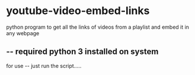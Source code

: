 # youtube-video-embed-links
python program to get all the links of videos from a playlist and embed it in any webpage 

--  required python 3 installed on system
--

for use --
just run the script.....
